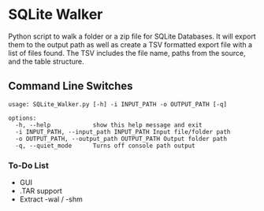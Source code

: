 # SQLite Walker
Python script to walk a folder or a zip file for SQLite Databases. It will export them to the output path as well as create a TSV formatted export file with a list of files found. The TSV includes the file name, paths from the source, and the table structure.

## Command Line Switches
```
usage: SQLite_Walker.py [-h] -i INPUT_PATH -o OUTPUT_PATH [-q]

options:
  -h, --help            show this help message and exit  
  -i INPUT_PATH, --input_path INPUT_PATH Input file/folder path  
  -o OUTPUT_PATH, --output_path OUTPUT_PATH Output folder path  
  -q, --quiet_mode      Turns off console path output  
```

### To-Do List
- GUI
- .TAR support
- Extract -wal / -shm

